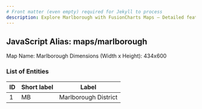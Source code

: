 ```yaml
---
# Front matter (even empty) required for Jekyll to process
description: Explore Marlborough with FusionCharts Maps – Detailed features for seamless integration. Try now & enhance your data visualization today! 
---
```


## JavaScript Alias: maps/marlborough

Map Name: Marlborough
Dimensions (Width x Height): 434x600





### List of Entities

ID | Short label | Label
---|---|---|
1|MB|Marlborough District

